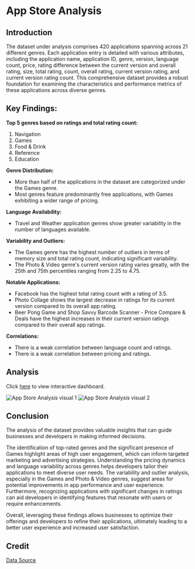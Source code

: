 # App Store Analysis 

## Introduction 
The dataset under analysis comprises 420 applications spanning across 21 different genres. Each application entry is detailed with various attributes, including the application name, application ID, genre, version, language count, price, rating difference between the current version and overall rating, size, total rating, count, overall rating, current version rating, and current version rating count. 
This comprehensive dataset provides a robust foundation for examining the characteristics and performance metrics of these applications across diverse genres.

## Key Findings: 
**Top 5 genres based on ratings and total rating count:**
  1. Navigation
  2. Games
  3. Food & Drink
  4. Reference
  5. Education

**Genre Distribution:**
- More than half of the applications in the dataset are categorized under the Games genre.
- Most genres feature predominantly free applications, with Games exhibiting a wider range of pricing.
  
**Language Availability:**
- Travel and Weather application genres show greater variability in the number of languages available.
  
**Variability and Outliers:**
- The Games genre has the highest number of outliers in terms of memory size and total rating count, indicating significant variability.
- The Photo & Video genre's current version rating varies greatly, with the 25th and 75th percentiles ranging from 2.25 to 4.75.
  
**Notable Applications:**
- Facebook has the highest total rating count with a rating of 3.5.
- Photo Collage shows the largest decrease in ratings for its current version compared to its overall app rating.
- Beer Pong Game and Shop Savvy Barcode Scanner - Price Compare & Deals have the highest increases in their current version ratings compared to their overall app ratings.
  
**Correlations:**
- There is a weak correlation between language count and ratings.
- There is a weak correlation between pricing and ratings.

## Analysis
Click [here](https://public.tableau.com/shared/2MB8783D3?:display_count=n&:origin=viz_share_link) to view interactive dashboard.

![App Store Analysis visual 1](https://github.com/zrseah/App_Store_Analysis/assets/161100014/17152604-f04f-4d24-9cb2-a9dd61c64d80)
![App Store Analysis visual 2](https://github.com/zrseah/App_Store_Analysis/assets/161100014/69bc745b-a433-43d0-9d5c-9c4197047e9b)

## Conclusion
The analysis of the dataset provides valuable insights that can guide businesses and developers in making informed decisions. 

The identification of top-rated genres and the significant presence of Games highlight areas of high user engagement, which can inform targeted marketing and advertising strategies. Understanding the pricing dynamics and language variability across genres helps developers tailor their applications to meet diverse user needs. The variability and outlier analysis, especially in the Games and Photo & Video genres, suggest areas for potential improvements in app performance and user experience. 
Furthermore, recognizing applications with significant changes in ratings can aid developers in identifying features that resonate with users or require enhancements. 

Overall, leveraging these findings allows businesses to optimize their offerings and developers to refine their applications, ultimately leading to a better user experience and increased user satisfaction.

## Credit 
[Data Source](https://www.kaggle.com/datasets/ysf12ff/app-store-dataset)
